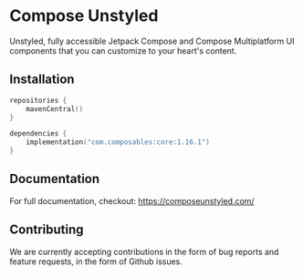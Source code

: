# Compose Unstyled

Unstyled, fully accessible Jetpack Compose and Compose Multiplatform UI components that you can customize to your heart's content.

## Installation

```kotlin
repositories {
    mavenCentral()
}

dependencies {
    implementation("com.composables:core:1.16.1")
}
```

## Documentation

For full documentation, checkout: https://composeunstyled.com/

## Contributing

We are currently accepting contributions in the form of bug reports and feature requests, in the form of Github issues.
